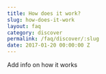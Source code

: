 ```yaml
---
title: How does it work?
slug: how-does-it-work
layout: faq
category: discover
permalink: /faq/discover/:slug
date: 2017-01-20 00:00:00 Z
---
```

Add info on how it works
